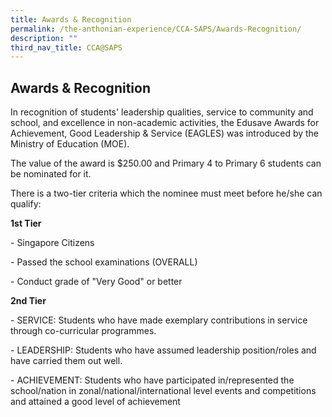 ```yaml
---
title: Awards & Recognition
permalink: /the-anthonian-experience/CCA-SAPS/Awards-Recognition/
description: ""
third_nav_title: CCA@SAPS
---
```

## Awards & Recognition

In recognition of students' leadership qualities, service to community and school, and excellence in non-academic activities, the Edusave Awards for Achievement, Good Leadership & Service (EAGLES) was introduced by the Ministry of Education (MOE).   

The value of the award is $250.00 and Primary 4 to Primary 6 students can be nominated for it.

  

There is a two-tier criteria which the nominee must meet before he/she can qualify:

  

**1st Tier**

\- Singapore Citizens

\- Passed the school examinations (OVERALL)

\- Conduct grade of "Very Good" or better

  

**2nd Tier** 

\- SERVICE: Students who have made exemplary contributions in service through co-curricular programmes. 

  

\- LEADERSHIP: Students who have assumed leadership position/roles and have carried them out well.

  

\- ACHIEVEMENT: Students who have participated in/represented the school/nation in zonal/national/international level events and competitions and attained a good level of achievement